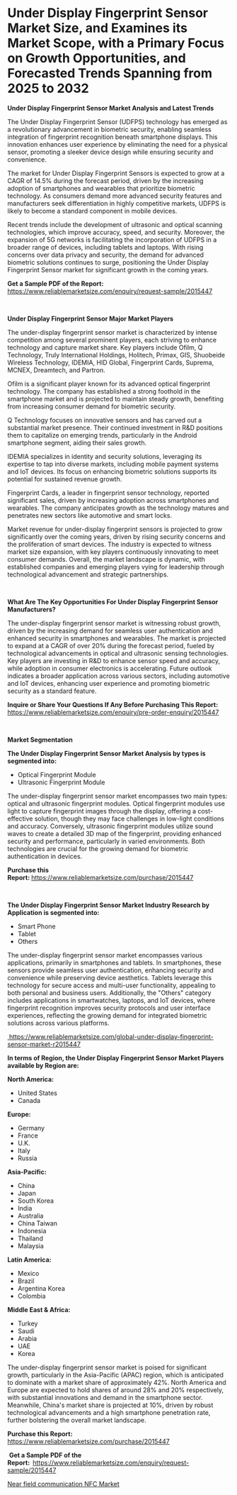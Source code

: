 <p><h1>Under Display Fingerprint Sensor Market Size, and Examines its Market Scope, with a Primary Focus on Growth Opportunities, and Forecasted Trends Spanning from 2025 to 2032</h1></p><p><strong>Under Display Fingerprint Sensor Market Analysis and Latest Trends</strong></p>
<p><p>The Under Display Fingerprint Sensor (UDFPS) technology has emerged as a revolutionary advancement in biometric security, enabling seamless integration of fingerprint recognition beneath smartphone displays. This innovation enhances user experience by eliminating the need for a physical sensor, promoting a sleeker device design while ensuring security and convenience. </p><p>The market for Under Display Fingerprint Sensors is expected to grow at a CAGR of 14.5% during the forecast period, driven by the increasing adoption of smartphones and wearables that prioritize biometric technology. As consumers demand more advanced security features and manufacturers seek differentiation in highly competitive markets, UDFPS is likely to become a standard component in mobile devices.</p><p>Recent trends include the development of ultrasonic and optical scanning technologies, which improve accuracy, speed, and security. Moreover, the expansion of 5G networks is facilitating the incorporation of UDFPS in a broader range of devices, including tablets and laptops. With rising concerns over data privacy and security, the demand for advanced biometric solutions continues to surge, positioning the Under Display Fingerprint Sensor market for significant growth in the coming years.</p></p>
<p><strong>Get a Sample PDF of the Report:&nbsp;</strong> <a href="https://www.reliablemarketsize.com/enquiry/request-sample/2015447?utm_campaign=1901&utm_medium=2&utm_source=Github&utm_content=ia&utm_term=11022025&utm_id=under-display-fingerprint-sensor">https://www.reliablemarketsize.com/enquiry/request-sample/2015447</a></p>
<p>&nbsp;</p>
<p><strong>Under Display Fingerprint Sensor Major Market Players</strong></p>
<p><p>The under-display fingerprint sensor market is characterized by intense competition among several prominent players, each striving to enhance technology and capture market share. Key players include Ofilm, Q Technology, Truly International Holdings, Holitech, Primax, GIS, Shuobeide Wireless Technology, IDEMIA, HID Global, Fingerprint Cards, Suprema, MCNEX, Dreamtech, and Partron.</p><p>Ofilm is a significant player known for its advanced optical fingerprint technology. The company has established a strong foothold in the smartphone market and is projected to maintain steady growth, benefiting from increasing consumer demand for biometric security.</p><p>Q Technology focuses on innovative sensors and has carved out a substantial market presence. Their continued investment in R&D positions them to capitalize on emerging trends, particularly in the Android smartphone segment, aiding their sales growth.</p><p>IDEMIA specializes in identity and security solutions, leveraging its expertise to tap into diverse markets, including mobile payment systems and IoT devices. Its focus on enhancing biometric solutions supports its potential for sustained revenue growth.</p><p>Fingerprint Cards, a leader in fingerprint sensor technology, reported significant sales, driven by increasing adoption across smartphones and wearables. The company anticipates growth as the technology matures and penetrates new sectors like automotive and smart locks.</p><p>Market revenue for under-display fingerprint sensors is projected to grow significantly over the coming years, driven by rising security concerns and the proliferation of smart devices. The industry is expected to witness market size expansion, with key players continuously innovating to meet consumer demands. Overall, the market landscape is dynamic, with established companies and emerging players vying for leadership through technological advancement and strategic partnerships.</p></p>
<p>&nbsp;</p>
<p><strong>What Are The Key Opportunities For Under Display Fingerprint Sensor Manufacturers?</strong></p>
<p><p>The under-display fingerprint sensor market is witnessing robust growth, driven by the increasing demand for seamless user authentication and enhanced security in smartphones and wearables. The market is projected to expand at a CAGR of over 20% during the forecast period, fueled by technological advancements in optical and ultrasonic sensing technologies. Key players are investing in R&D to enhance sensor speed and accuracy, while adoption in consumer electronics is accelerating. Future outlook indicates a broader application across various sectors, including automotive and IoT devices, enhancing user experience and promoting biometric security as a standard feature.</p></p>
<p><strong>Inquire or Share Your Questions If Any Before Purchasing This Report:</strong> <a href="https://www.reliablemarketsize.com/enquiry/pre-order-enquiry/2015447?utm_campaign=1901&utm_medium=2&utm_source=Github&utm_content=ia&utm_term=11022025&utm_id=under-display-fingerprint-sensor">https://www.reliablemarketsize.com/enquiry/pre-order-enquiry/2015447</a></p>
<p>&nbsp;</p>
<p><strong>Market Segmentation</strong></p>
<p><strong>The Under Display Fingerprint Sensor Market Analysis by types is segmented into:</strong></p>
<p><ul><li>Optical Fingerprint Module</li><li>Ultrasonic Fingerprint Module</li></ul></p>
<p><p>The under-display fingerprint sensor market encompasses two main types: optical and ultrasonic fingerprint modules. Optical fingerprint modules use light to capture fingerprint images through the display, offering a cost-effective solution, though they may face challenges in low-light conditions and accuracy. Conversely, ultrasonic fingerprint modules utilize sound waves to create a detailed 3D map of the fingerprint, providing enhanced security and performance, particularly in varied environments. Both technologies are crucial for the growing demand for biometric authentication in devices.</p></p>
<p><strong>Purchase this Report:&nbsp;</strong><a href="https://www.reliablemarketsize.com/purchase/2015447?utm_campaign=1901&utm_medium=2&utm_source=Github&utm_content=ia&utm_term=11022025&utm_id=under-display-fingerprint-sensor">https://www.reliablemarketsize.com/purchase/2015447</a></p>
<p>&nbsp;</p>
<p><strong>The Under Display Fingerprint Sensor Market Industry Research by Application is segmented into:</strong></p>
<p><ul><li>Smart Phone</li><li>Tablet</li><li>Others</li></ul></p>
<p><p>The under-display fingerprint sensor market encompasses various applications, primarily in smartphones and tablets. In smartphones, these sensors provide seamless user authentication, enhancing security and convenience while preserving device aesthetics. Tablets leverage this technology for secure access and multi-user functionality, appealing to both personal and business users. Additionally, the "Others" category includes applications in smartwatches, laptops, and IoT devices, where fingerprint recognition improves security protocols and user interface experiences, reflecting the growing demand for integrated biometric solutions across various platforms.</p></p>
<p><a href="https://www.reliablemarketsize.com/global-under-display-fingerprint-sensor-market-r2015447?utm_campaign=1901&utm_medium=2&utm_source=Github&utm_content=ia&utm_term=11022025&utm_id=under-display-fingerprint-sensor">&nbsp;https://www.reliablemarketsize.com/global-under-display-fingerprint-sensor-market-r2015447</a></p>
<p><strong>In terms of Region, the Under Display Fingerprint Sensor Market Players available by Region are:</strong></p>
<p>
    <p> <strong> North America: </strong>
        <ul>
            <li>United States</li>
            <li>Canada</li>
        </ul>
        </p> 
    <p> <strong> Europe: </strong>
        <ul>
            <li>Germany</li>
            <li>France</li>
            <li>U.K.</li>
            <li>Italy</li>
            <li>Russia</li>
        </ul>
        </p> 
    <p> <strong> Asia-Pacific: </strong>
        <ul>
            <li>China</li>
            <li>Japan</li>
            <li>South Korea</li>
            <li>India</li>
            <li>Australia</li>
            <li>China Taiwan</li>
            <li>Indonesia</li>
            <li>Thailand</li>
            <li>Malaysia</li>
        </ul>
        </p> 
    <p> <strong> Latin America: </strong>
        <ul>
            <li>Mexico</li>
            <li>Brazil</li>
            <li>Argentina Korea</li>
            <li>Colombia</li>
        </ul>
        </p> 
    <p> <strong> Middle East & Africa: </strong>
        <ul>
            <li>Turkey</li>
            <li>Saudi</li>
            <li>Arabia</li>
            <li>UAE</li>
            <li>Korea</li>
        </ul>
    </p>
    </p>
<p><p>The under-display fingerprint sensor market is poised for significant growth, particularly in the Asia-Pacific (APAC) region, which is anticipated to dominate with a market share of approximately 42%. North America and Europe are expected to hold shares of around 28% and 20% respectively, with substantial innovations and demand in the smartphone sector. Meanwhile, China's market share is projected at 10%, driven by robust technological advancements and a high smartphone penetration rate, further bolstering the overall market landscape.</p></p>
<p><strong>Purchase this Report: </strong><a href="https://www.reliablemarketsize.com/purchase/2015447?utm_campaign=1901&utm_medium=2&utm_source=Github&utm_content=ia&utm_term=11022025&utm_id=under-display-fingerprint-sensor">https://www.reliablemarketsize.com/purchase/2015447</a></p>
<p>&nbsp;<strong>Get a Sample PDF of the Report:&nbsp;&nbsp;</strong><a href="https://www.reliablemarketsize.com/enquiry/request-sample/2015447?utm_campaign=1901&utm_medium=2&utm_source=Github&utm_content=ia&utm_term=11022025&utm_id=under-display-fingerprint-sensor">https://www.reliablemarketsize.com/enquiry/request-sample/2015447</a></p>
<p><strong></strong></p>
<p><p><a href="https://github.com/AKSHATREPORTPRIME/Market-Research-Report-List-7/blob/main/near-field-communication-nfc-market.md?utm_campaign=1901&utm_medium=2&utm_source=Github&utm_content=ia&utm_term=11022025&utm_id=under-display-fingerprint-sensor">Near field communication NFC Market</a></p></p>